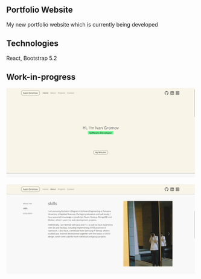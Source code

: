 ## Portfolio Website
My new portfolio website which is currently being developed

## Technologies
React, Bootstrap 5.2

## Work-in-progress
<img
  src="src/assets/home-page.jpg"
  alt="Home Page unfinished"
  title="Home Page unfinished"
  style="display: inline-block; margin: 0 auto; width: 500px">

<img
  src="src/assets/about-page.jpg"
  alt="About Page unfinished"
  title="About Page unfinished"
  style="display: inline-block; margin: 0 auto; width: 500px">
